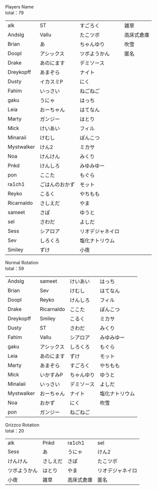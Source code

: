 
<div class="coop-overfishing-title player"><span>Players Name</span></div>
<div class="coop-overfishing-title player2"><span>total：79</span></div>

|  |                |                  |            | 
| ---------------- | -------------- | ---------------- | ---------- | 
| alk              | ST             | すごろく         | 雑草       | 
| Andslg           | Vallu          | たこツボ         | 高床式倉庫 | 
| Brian            | あ             | ちゃんゆり       | 吹雪       | 
| Doopl            | アシックス     | ツボようかん     | 匿名       | 
| Drake            | あのにます     | デミソース       |            | 
| Dreykopff        | あまぞら       | ナイト           |            | 
| Dusty            | イカスミP      | にく             |            | 
| Fahim            | いっさい       | ねごねご         |            | 
| gaku             | うにゃ         | はっち           |            | 
| Leia             | おーちゃん     | はてなん         |            | 
| Marty            | ガンジー       | はとり           |            | 
| Mick             | けいあい       | フィル           |            | 
| Minaraii         | けむし         | ぽんこつ         |            | 
| Mystwalker       | けん2          | ミカサ           |            | 
| Noa              | けんけん       | みくり           |            | 
| Pnkd             | けんしろ       | みゆみゆー       |            | 
| pon              | ここた         | もぐら           |            | 
| ra1ch1           | ごはんのおかず | モット           |            | 
| Reyko            | こるく         | やちもも         |            | 
| Ricarnaldo       | さしえだ       | やま             |            | 
| sameet           | さぽ           | ゆうと           |            | 
| sel              | さわだ         | よしだ           |            | 
| Sess             | シアロア       | リオデジャネイロ |            | 
| Sev              | しろくろ       | 塩化ナトリウム   |            | 
| Smiley           | ずけ           | 小夜             |            | 

<div class="coop-overfishing-title normal"><span>Normal Rotation</span></div>
<div class="coop-overfishing-title normal2"><span>total：59</span></div>

| |            |            |                | 
| ----------------| ---------- | ---------- | -------------- | 
| Andslg          | sameet     | けいあい   | はっち         | 
| Brian           | Sev        | けむし     | はてなん       | 
| Doopl           | Reyko      | けんしろ   | フィル         | 
| Drake           | Ricarnaldo | ここた     | ぽんこつ       | 
| Dreykopff       | Smiley     | こるく     | ミカサ         | 
| Dusty           | ST         | さわだ     | みくり         | 
| Fahim           | Vallu      | シアロア   | みゆみゆー     | 
| gaku            | アシックス | しろくろ   | もぐら         | 
| Leia            | あのにます | ずけ       | モット         | 
| Marty           | あまぞら   | すごろく   | やちもも       | 
| Mick            | いかすみP  | ちゃんゆり | ゆうと         | 
| Minalaii        | いっさい   | デミソース | よしだ         | 
| Mystwalker      | おーちゃん | ナイト     | 塩化ナトリウム | 
| Noa             | おかず     | にく       | 吹雪           | 
| pon             | ガンジー   | ねごねご   |                | 

<div class="coop-overfishing-title golden"><span>Grizzco Rotation</span></div>
<div class="coop-overfishing-title golden2"><span>total：20</span></div>

|   |   |   |   |
| ---------------- | ---- | ---- | ---- |
| alk              | Pnkd | ra1ch1 | sel |
| Sess             | あ | うにゃ | けん2 |
| けんけん          | さしえだ | さぽ | たこツボ |
| ツボようかん      | はとり | やま | リオデジャネイロ |
| 小夜             | 雑草 | 高床式倉庫 | 匿名 |
